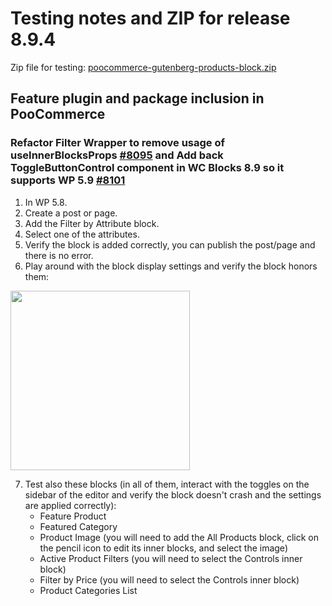 # Testing notes and ZIP for release 8.9.4

Zip file for testing: [poocommerce-gutenberg-products-block.zip](https://github.com/poocommerce/poocommerce-blocks/files/10346588/poocommerce-blocks.zip)

## Feature plugin and package inclusion in PooCommerce

### Refactor Filter Wrapper to remove usage of useInnerBlocksProps [#8095](https://github.com/poocommerce/poocommerce-blocks/pull/8095) and Add back ToggleButtonControl component in WC Blocks 8.9 so it supports WP 5.9 [#8101](https://github.com/poocommerce/poocommerce-blocks/pull/8101)

1. In WP 5.8.
2. Create a post or page.
3. Add the Filter by Attribute block.
4. Select one of the attributes.
5. Verify the block is added correctly, you can publish the post/page and there is no error.
6. Play around with the block display settings and verify the block honors them:

<img src="https://user-images.githubusercontent.com/3616980/210577549-fbb8de61-0e1a-4038-9409-735891b5bcd8.png" alt="" width="287" />

7. Test also these blocks (in all of them, interact with the toggles on the sidebar of the editor and verify the block doesn't crash and the settings are applied correctly):
   * Feature Product
   * Featured Category
   * Product Image (you will need to add the All Products block, click on the pencil icon to edit its inner blocks, and select the image)
   * Active Product Filters (you will need to select the Controls inner block)
   * Filter by Price (you will need to select the Controls inner block)
   * Product Categories List

